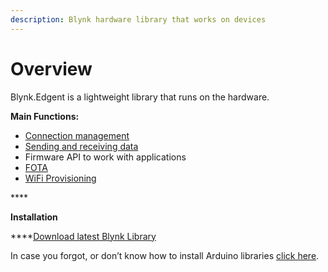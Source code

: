 ```yaml
---
description: Blynk hardware library that works on devices
---
```


# Overview

Blynk.Edgent is a lightweight library that runs on the hardware. 

**Main Functions:**

* [Connection management](api/connection-management.md)
* [Sending and receiving data](api/virtual-pins.md)
* Firmware API to work with applications
* [FOTA](../web-dashboard/blynk.air/)
* [WiFi Provisioning ](../mobile-applications/device-management/add-new-device.md)

\*\*\*\*

**Installation**

\*\*\*\*[Download latest Blynk Library](https://github.com/blynkkk/blynk-library/releases/tag/v1.0.0-beta.1)

In case you forgot, or don’t know how to install Arduino libraries [click here](http://www.arduino.cc/en/guide/libraries).

